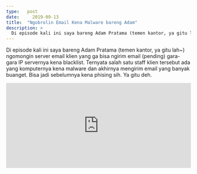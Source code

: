 ```yaml
---
type:   post
date:	  2019-09-13
title:  "Ngobrolin Email Kena Malware bareng Adam"
description: >
  Di episode kali ini saya bareng Adam Pratama (temen kantor, ya gitu lah~) ngomongin server email klien yang ga bisa ngirim email (pending) gara-gara IP servernya kena blacklist. 
---
```


Di episode kali ini saya bareng Adam Pratama (temen kantor, ya gitu lah~) ngomongin server email klien yang ga bisa ngirim email (pending) gara-gara IP servernya kena blacklist. Ternyata salah satu staff klien tersebut ada yang komputernya kena malware dan akhirnya mengirim email yang banyak buanget. Bisa jadi sebelumnya kena phising sih. Ya gitu deh. 

<iframe src="https://open.spotify.com/embed-podcast/episode/4YdCCIuCG2AOjJYEcqMDnI" width="100%" height="232" frameborder="0" allowtransparency="true" allow="encrypted-media"></iframe>
